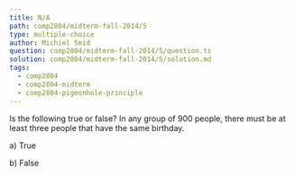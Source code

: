 ```yaml
---
title: N/A
path: comp2804/midterm-fall-2014/5
type: multiple-choice
author: Michiel Smid
question: comp2804/midterm-fall-2014/5/question.ts
solution: comp2804/midterm-fall-2014/5/solution.md
tags:
  - comp2804
  - comp2804-midterm
  - comp2804-pigeonhole-principle
---
```


Is the following true or false? In any group of 900 people, there must be at least three people that have the same birthday.

a) True

b) False